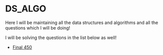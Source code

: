 # DS_ALGO

Here I will be maintaining all the data structures and algorithms 
and all the questions which I will be doing!

I will be solving the questions in the list below as well!
* [Final 450](https://drive.google.com/file/d/1FMdN_OCfOI0iAeDlqswCiC2DZzD4nPsb/view)


